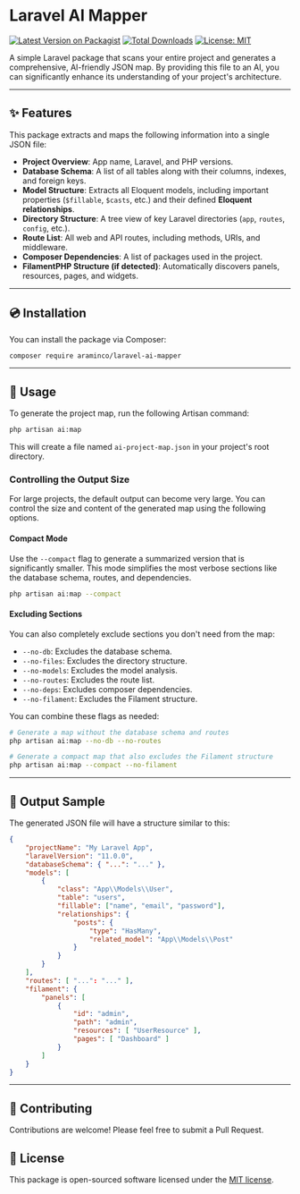 # Laravel AI Mapper

[![Latest Version on Packagist](https://img.shields.io/packagist/v/araminco/laravel-ai-mapper.svg?style=flat-square)](https://packagist.org/packages/araminco/laravel-ai-mapper)
[![Total Downloads](https://img.shields.io/packagist/dt/araminco/laravel-ai-mapper.svg?style=flat-square)](https://packagist.org/packages/araminco/laravel-ai-mapper)
[![License: MIT](https://img.shields.io/badge/License-MIT-yellow.svg?style=flat-square)](https://opensource.org/licenses/MIT)

A simple Laravel package that scans your entire project and generates a comprehensive, AI-friendly JSON map. By providing this file to an AI, you can significantly enhance its understanding of your project's architecture.

---

## ✨ Features

This package extracts and maps the following information into a single JSON file:

-   **Project Overview**: App name, Laravel, and PHP versions.
-   **Database Schema**: A list of all tables along with their columns, indexes, and foreign keys.
-   **Model Structure**: Extracts all Eloquent models, including important properties (`$fillable`, `$casts`, etc.) and their defined **Eloquent relationships**.
-   **Directory Structure**: A tree view of key Laravel directories (`app`, `routes`, `config`, etc.).
-   **Route List**: All web and API routes, including methods, URIs, and middleware.
-   **Composer Dependencies**: A list of packages used in the project.
-   **FilamentPHP Structure (if detected)**: Automatically discovers panels, resources, pages, and widgets.

---

## 💿 Installation

You can install the package via Composer:

```bash
composer require araminco/laravel-ai-mapper
```

---

## 🚀 Usage

To generate the project map, run the following Artisan command:

```bash
php artisan ai:map
```

This will create a file named `ai-project-map.json` in your project's root directory.

### Controlling the Output Size

For large projects, the default output can become very large. You can control the size and content of the generated map using the following options.

#### Compact Mode

Use the `--compact` flag to generate a summarized version that is significantly smaller. This mode simplifies the most verbose sections like the database schema, routes, and dependencies.

```bash
php artisan ai:map --compact
```

#### Excluding Sections

You can also completely exclude sections you don't need from the map:

-   `--no-db`: Excludes the database schema.
-   `--no-files`: Excludes the directory structure.
-   `--no-models`: Excludes the model analysis.
-   `--no-routes`: Excludes the route list.
-   `--no-deps`: Excludes composer dependencies.
-   `--no-filament`: Excludes the Filament structure.

You can combine these flags as needed:

```bash
# Generate a map without the database schema and routes
php artisan ai:map --no-db --no-routes

# Generate a compact map that also excludes the Filament structure
php artisan ai:map --compact --no-filament
```

---

## 📄 Output Sample

The generated JSON file will have a structure similar to this:

```json
{
    "projectName": "My Laravel App",
    "laravelVersion": "11.0.0",
    "databaseSchema": { "...": "..." },
    "models": [
        {
            "class": "App\\Models\\User",
            "table": "users",
            "fillable": ["name", "email", "password"],
            "relationships": {
                "posts": {
                    "type": "HasMany",
                    "related_model": "App\\Models\\Post"
                }
            }
        }
    ],
    "routes": [ "...": "..." ],
    "filament": {
        "panels": [
            {
                "id": "admin",
                "path": "admin",
                "resources": [ "UserResource" ],
                "pages": [ "Dashboard" ]
            }
        ]
    }
}
```

---

## 🤝 Contributing

Contributions are welcome! Please feel free to submit a Pull Request.

## 📜 License

This package is open-sourced software licensed under the [MIT license](https://opensource.org/licenses/MIT).